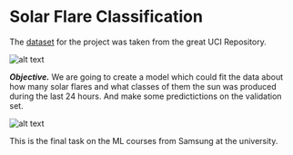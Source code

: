 # Solar Flare Classification

The [dataset](http://archive.ics.uci.edu/ml/datasets/Solar+Flare) for the project was taken from the great UCI Repository.

![alt text](https://github.com/andynik/knu_labs/blob/master/ml/solar_flare_clsf/images/cover.png 'Dataset info from the site')

**_Objective._** We are going to create a model which could fit the data about how many solar flares and what classes of them the sun was produced during the last 24 hours. And make some predictictions on the validation set.

![alt text](https://github.com/andynik/knu_labs/blob/master/ml/images/solar_flare_clsf/flares.png 'The solar flares are spectacular')

This is the final task on the ML courses from Samsung at the university.
